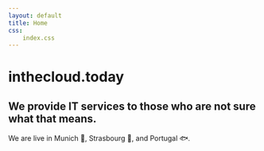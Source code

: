 ```yaml
---
layout: default
title: Home
css:
    index.css
---
```


<div class="index">
    <h1 class="title">inthecloud.today<span class="cursor"></span></h1>
    <h2 class="subtitle">We provide IT services to those who are not sure what that means.</h2>
    <p> We are live in Munich 🍺, Strasbourg 🥨, and Portugal 🐟.</p>
</div>